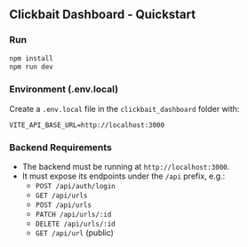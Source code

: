 ## Clickbait Dashboard - Quickstart

### Run

```bash
npm install
npm run dev
```

### Environment (.env.local)

Create a `.env.local` file in the `clickbait_dashboard` folder with:

```
VITE_API_BASE_URL=http://localhost:3000
```

### Backend Requirements

- The backend must be running at `http://localhost:3000`.
- It must expose its endpoints under the `/api` prefix, e.g.:
  - `POST /api/auth/login`
  - `GET /api/urls`
  - `POST /api/urls`
  - `PATCH /api/urls/:id`
  - `DELETE /api/urls/:id`
  - `GET /api/url` (public)


